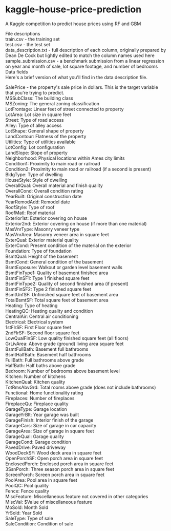 # kaggle-house-price-prediction
A Kaggle competition to predict house prices using RF and GBM

File descriptions</br>
train.csv - the training set</br>
test.csv - the test set</br>
data_description.txt - full description of each column, originally prepared by Dean De Cock but lightly edited to match the column names used here</br>
sample_submission.csv - a benchmark submission from a linear regression on year and month of sale, lot square footage, and number of bedrooms
Data fields</br>
Here's a brief version of what you'll find in the data description file.</br>

SalePrice - the property's sale price in dollars. This is the target variable that you're trying to predict.</br>
MSSubClass: The building class</br>
MSZoning: The general zoning classification</br>
LotFrontage: Linear feet of street connected to property</br>
LotArea: Lot size in square feet</br>
Street: Type of road access</br>
Alley: Type of alley access</br>
LotShape: General shape of property</br>
LandContour: Flatness of the property</br>
Utilities: Type of utilities available</br>
LotConfig: Lot configuration</br>
LandSlope: Slope of property</br>
Neighborhood: Physical locations within Ames city limits</br>
Condition1: Proximity to main road or railroad</br>
Condition2: Proximity to main road or railroad (if a second is present)</br>
BldgType: Type of dwelling</br>
HouseStyle: Style of dwelling</br>
OverallQual: Overall material and finish quality</br>
OverallCond: Overall condition rating</br>
YearBuilt: Original construction date</br>
YearRemodAdd: Remodel date</br>
RoofStyle: Type of roof</br>
RoofMatl: Roof material</br>
Exterior1st: Exterior covering on house</br>
Exterior2nd: Exterior covering on house (if more than one material)</br>
MasVnrType: Masonry veneer type</br>
MasVnrArea: Masonry veneer area in square feet</br>
ExterQual: Exterior material quality</br>
ExterCond: Present condition of the material on the exterior</br>
Foundation: Type of foundation</br>
BsmtQual: Height of the basement</br>
BsmtCond: General condition of the basement</br>
BsmtExposure: Walkout or garden level basement walls</br>
BsmtFinType1: Quality of basement finished area</br>
BsmtFinSF1: Type 1 finished square feet</br>
BsmtFinType2: Quality of second finished area (if present)</br>
BsmtFinSF2: Type 2 finished square feet</br>
BsmtUnfSF: Unfinished square feet of basement area</br>
TotalBsmtSF: Total square feet of basement area</br>
Heating: Type of heating</br>
HeatingQC: Heating quality and condition</br>
CentralAir: Central air conditioning</br>
Electrical: Electrical system</br>
1stFlrSF: First Floor square feet</br>
2ndFlrSF: Second floor square feet</br>
LowQualFinSF: Low quality finished square feet (all floors)</br>
GrLivArea: Above grade (ground) living area square feet</br>
BsmtFullBath: Basement full bathrooms</br>
BsmtHalfBath: Basement half bathrooms</br>
FullBath: Full bathrooms above grade</br>
HalfBath: Half baths above grade</br>
Bedroom: Number of bedrooms above basement level</br>
Kitchen: Number of kitchens</br>
KitchenQual: Kitchen quality</br>
TotRmsAbvGrd: Total rooms above grade (does not include bathrooms)</br>
Functional: Home functionality rating</br>
Fireplaces: Number of fireplaces</br>
FireplaceQu: Fireplace quality</br>
GarageType: Garage location</br>
GarageYrBlt: Year garage was built</br>
GarageFinish: Interior finish of the garage</br>
GarageCars: Size of garage in car capacity</br>
GarageArea: Size of garage in square feet</br>
GarageQual: Garage quality</br>
GarageCond: Garage condition</br>
PavedDrive: Paved driveway</br>
WoodDeckSF: Wood deck area in square feet</br>
OpenPorchSF: Open porch area in square feet</br>
EnclosedPorch: Enclosed porch area in square feet</br>
3SsnPorch: Three season porch area in square feet</br>
ScreenPorch: Screen porch area in square feet</br>
PoolArea: Pool area in square feet</br>
PoolQC: Pool quality</br>
Fence: Fence quality</br>
MiscFeature: Miscellaneous feature not covered in other categories</br>
MiscVal: $Value of miscellaneous feature</br>
MoSold: Month Sold</br>
YrSold: Year Sold</br>
SaleType: Type of sale</br>
SaleCondition: Condition of sale</br>
